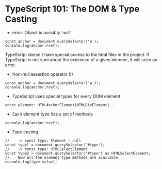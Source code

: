 # TypeScript 101: The DOM & Type Casting

- error: Object is possibly 'null'
```
const anchor = document.querySelector('a');
console.log(anchor.href);
```
TypeScript doesn't have special access to the html files in the project.
If TypeScript is not sure about the existence of a given element, it will raise an error.
- Non-null assertion operator (!)
```
const anchor = document.querySelector('a')!;
console.log(anchor.href);
```
- TypeScript uses special types for every DOM element
```
const element: HTMLAnchorElement|HTMLDivElement|...
```
- Each element type has a set of methods
```
console.log(anchor.href);
```
- Type casting
```
//    -> const type: Element | null
const type1 = document.querySelector('#type');
//    -> const type: HTMLSelectElement
const type2 = document.querySelector('#type') as HTMLSelectElement;
//    Now all the element type methods are available
console.log(type.value);
```